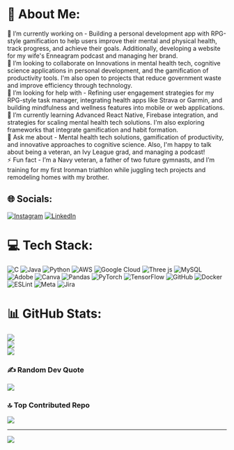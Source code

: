 # 💫 About Me:
🔭 I’m currently working on - Building a personal development app with RPG-style gamification to help users improve their mental and physical health, track progress, and achieve their goals. Additionally, developing a website for my wife's Enneagram podcast and managing her brand.<br>👯 I’m looking to collaborate on Innovations in mental health tech, cognitive science applications in personal development, and the gamification of productivity tools. I'm also open to projects that reduce government waste and improve efficiency through technology.<br>🤝 I’m looking for help with - Refining user engagement strategies for my RPG-style task manager, integrating health apps like Strava or Garmin, and building mindfulness and wellness features into mobile or web applications.<br>🌱 I’m currently learning Advanced React Native, Firebase integration, and strategies for scaling mental health tech solutions. I'm also exploring frameworks that integrate gamification and habit formation.<br>💬 Ask me about - Mental health tech solutions, gamification of productivity, and innovative approaches to cognitive science. Also, I'm happy to talk about being a veteran, an Ivy League grad, and managing a podcast!<br>⚡ Fun fact - I’m a Navy veteran, a father of two future gymnasts, and I’m training for my first Ironman triathlon while juggling tech projects and remodeling homes with my brother.


## 🌐 Socials:
[![Instagram](https://img.shields.io/badge/Instagram-%23E4405F.svg?logo=Instagram&logoColor=white)](https://instagram.com/rakw34) [![LinkedIn](https://img.shields.io/badge/LinkedIn-%230077B5.svg?logo=linkedin&logoColor=white)](https://linkedin.com/in/https://www.linkedin.com/in/ryan-wieczorek) 

# 💻 Tech Stack:
![C](https://img.shields.io/badge/c-%2300599C.svg?style=for-the-badge&logo=c&logoColor=white) ![Java](https://img.shields.io/badge/java-%23ED8B00.svg?style=for-the-badge&logo=openjdk&logoColor=white) ![Python](https://img.shields.io/badge/python-3670A0?style=for-the-badge&logo=python&logoColor=ffdd54) ![AWS](https://img.shields.io/badge/AWS-%23FF9900.svg?style=for-the-badge&logo=amazon-aws&logoColor=white) ![Google Cloud](https://img.shields.io/badge/GoogleCloud-%234285F4.svg?style=for-the-badge&logo=google-cloud&logoColor=white) ![Three js](https://img.shields.io/badge/threejs-black?style=for-the-badge&logo=three.js&logoColor=white) ![MySQL](https://img.shields.io/badge/mysql-4479A1.svg?style=for-the-badge&logo=mysql&logoColor=white) ![Adobe](https://img.shields.io/badge/adobe-%23FF0000.svg?style=for-the-badge&logo=adobe&logoColor=white) ![Canva](https://img.shields.io/badge/Canva-%2300C4CC.svg?style=for-the-badge&logo=Canva&logoColor=white) ![Pandas](https://img.shields.io/badge/pandas-%23150458.svg?style=for-the-badge&logo=pandas&logoColor=white) ![PyTorch](https://img.shields.io/badge/PyTorch-%23EE4C2C.svg?style=for-the-badge&logo=PyTorch&logoColor=white) ![TensorFlow](https://img.shields.io/badge/TensorFlow-%23FF6F00.svg?style=for-the-badge&logo=TensorFlow&logoColor=white) ![GitHub](https://img.shields.io/badge/github-%23121011.svg?style=for-the-badge&logo=github&logoColor=white) ![Docker](https://img.shields.io/badge/docker-%230db7ed.svg?style=for-the-badge&logo=docker&logoColor=white) ![ESLint](https://img.shields.io/badge/ESLint-4B3263?style=for-the-badge&logo=eslint&logoColor=white) ![Meta](https://img.shields.io/badge/Meta-%230467DF.svg?style=for-the-badge&logo=Meta&logoColor=white) ![Jira](https://img.shields.io/badge/jira-%230A0FFF.svg?style=for-the-badge&logo=jira&logoColor=white)
# 📊 GitHub Stats:
![](https://github-readme-stats.vercel.app/api?username=Wrek34&theme=dark&hide_border=false&include_all_commits=false&count_private=false)<br/>
![](https://github-readme-streak-stats.herokuapp.com/?user=Wrek34&theme=dark&hide_border=false)<br/>
![](https://github-readme-stats.vercel.app/api/top-langs/?username=Wrek34&theme=dark&hide_border=false&include_all_commits=false&count_private=false&layout=compact)

### ✍️ Random Dev Quote
![](https://quotes-github-readme.vercel.app/api?type=horizontal&theme=radical)

### 🔝 Top Contributed Repo
![](https://github-contributor-stats.vercel.app/api?username=Wrek34&limit=5&theme=dark&combine_all_yearly_contributions=true)

---
[![](https://visitcount.itsvg.in/api?id=Wrek34&icon=0&color=0)](https://visitcount.itsvg.in)

<!-- Proudly created with GPRM ( https://gprm.itsvg.in ) -->

